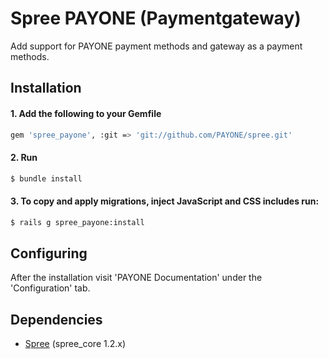 # Spree PAYONE (Paymentgateway)

Add support for PAYONE payment methods and gateway as a payment methods.

## Installation

#### 1. Add the following to your Gemfile

```bash
gem 'spree_payone', :git => 'git://github.com/PAYONE/spree.git' 
```

#### 2. Run 

```bash
$ bundle install
```

#### 3. To copy and apply migrations, inject JavaScript and CSS includes run: 

```bash
$ rails g spree_payone:install
```

## Configuring

After the installation visit 'PAYONE Documentation' under the 'Configuration' tab.

## Dependencies

* [Spree](https://github.com/spree/spree) (spree_core 1.2.x)
